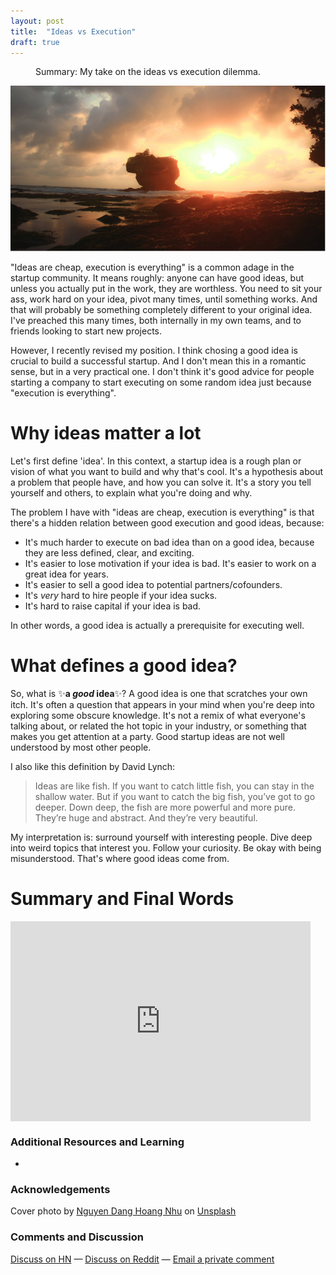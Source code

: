 ```yaml
---
layout: post
title:  "Ideas vs Execution"
draft: true
---
```

<figure>
  <figcaption style="text-align: left">
  Summary: My take on the ideas vs execution dilemma.
  </figcaption>
</figure>

<img class="cover" src="/img/ideas-vs-execution/cover.jpg">

"Ideas are cheap, execution is everything" is a common adage in the startup community. It means roughly: anyone can have good ideas, but unless you actually put in the work, they are worthless. You need to sit your ass, work hard on your idea, pivot many times, until something works. And that will probably be something completely different to your original idea. I've preached this many times, both internally in my own teams, and to friends looking to start new projects.

However, I recently revised my position. I think chosing a good idea is crucial to build a successful startup. And I don't mean this in a romantic sense, but in a very practical one.
I don't think it's good advice for people starting a company to start executing on some random idea just because "execution is everything".

# Why ideas matter a lot 
Let's first define 'idea'. In this context, a startup idea is a rough plan or vision of what you want to build and why that's cool. It's a hypothesis about a problem that people have, and how you can solve it. It's a story you tell yourself and others, to explain what you're doing and why.

The problem I have with "ideas are cheap, execution is everything" is that there's a hidden relation between good execution and good ideas, because:
- It's much harder to execute on bad idea than on a good idea, because they are less defined, clear, and exciting.  
- It's easier to lose motivation if your idea is bad. It's easier to work on a great idea for years.
- It's easier to sell a good idea to potential partners/cofounders.
- It's *very* hard to hire people if your idea sucks.
- It's hard to raise capital if your idea is bad.

In other words, a good idea is actually a prerequisite for executing well.

# What defines a good idea?
So, what is ✨**a *good* idea**✨?
A good idea is one that scratches your own itch. It's often a question that appears in your mind when you're deep into exploring some obscure knowledge. It's not a remix of what everyone's talking about, or related the hot topic in your industry, or something that makes you get attention at a party. Good startup ideas are not well understood by most other people. 

I also like this definition by David Lynch: 
> Ideas are like fish. If you want to catch little fish, you can stay in the shallow water. But if you want to catch the big fish, you’ve got to go deeper. Down deep, the fish are more powerful and more pure. They’re huge and abstract. And they’re very beautiful.

My interpretation is: surround yourself with interesting people. Dive deep into weird topics that interest you. Follow your curiosity. Be okay with being misunderstood. That's where good ideas come from.

# Summary and Final Words 



<div style="text-align: center">
	<iframe style="display:block;" src="https://maraoz.substack.com/embed" width="480" height="320" style="border:1px solid #EEE; background:white;" frameborder="0" scrolling="no"></iframe>
</div>

### Additional Resources and Learning
- 

### Acknowledgements

Cover photo by <a href="https://unsplash.com/@nguyendhn?utm_source=unsplash&utm_medium=referral&utm_content=creditCopyText">Nguyen Dang Hoang Nhu</a> on <a href="https://unsplash.com/s/photos/sleeping-computer?utm_source=unsplash&utm_medium=referral&utm_content=creditCopyText">Unsplash</a>
  
### Comments and Discussion
[Discuss on HN]() — [Discuss on Reddit]() — [Email a private comment](mailto:contact@maraoz.com)


